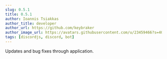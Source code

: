 ```yaml
---
slug: 0.5.1
title: 0.5.1
author: Ioannis Tsiakkas
author_title: developer
author_url: https://github.com/keybraker
author_image_url: https://avatars.githubusercontent.com/u/23459466?s=400&u=dcee0bcfb1acb1136df98cedcdc5c77000e402c8&v=4
tags: [discordjs, discord, bot]
---
```


Updates and bug fixes through application.
